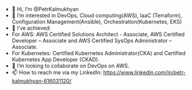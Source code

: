 - 👋 Hi, I’m @PetrKalmukhyan
- 👀 I’m interested in DevOps, Cloud computing(AWS), IaaC (Terraform), Configuration Management(Ansible), Orchestration(Kubernetes, EKS)
- 🌱 I've achieved:
- For AWS: AWS Certified Solutions Architect - Associate, AWS Certified Developer – Associate and AWS Certified SysOps Administrator – Associate.
- For Kubernetes: Certified Kubernetes Administrator(CKA) and Certified Kubernetes App Developer (CKAD).
- 💞️ I’m looking to collaborate on DevOps on AWS.
- 📫 How to reach me via my LinkedIn: https://www.linkedin.com/in/petr-kalmukhyan-616031120/

<!---
PetrKalmukhyan/PetrKalmukhyan is a ✨ special ✨ repository because its `README.md` (this file) appears on your GitHub profile.
You can click the Preview link to take a look at your changes.
--->
